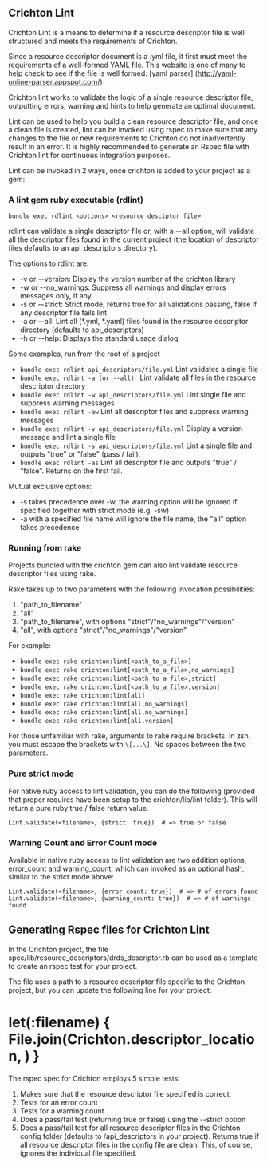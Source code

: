 ## Crichton Lint

Crichton Lint is a means to determine if a resource descriptor file is well structured and meets the 
requirements of Crichton.

Since a resource descriptor document is a .yml file, it first must meet the requirements of a
well-formed YAML file. This website is one of many to help check to see if the file is well
formed: [yaml parser] (http://yaml-online-parser.appspot.com/)

Crichton lint works to validate the logic of a single resource descriptor file, outputting errors, warning
and hints to help generate an optimal document.

Lint can be used to help you build a clean resource descriptor file, and once a clean file is created, lint can
be invoked using rspec to make sure that any changes to the file or new requirements to Crichton do not inadvertently
result in an error. It is highly recommended to generate an Rspec file with Crichton lint for continuous integration
purposes.

Lint can be invoked in 2 ways, once crichton is added to your project as a gem:

### A lint gem ruby executable  (rdlint)

`bundle exec rdlint <options> <resource desciptor file>`

rdlint can validate a single descriptor file or, with a --all option, will validate all the descriptor files
found in the current project (the location of descriptor files defaults to an api_descriptors directory).

The options to rdlint are:

* -v or --version: Display the version number of the crichton library
* -w or --no_warnings: Suppress all warnings and display errors messages only, if any
* -s or --strict: Strict mode, returns true for all validations passing, false if any descriptor file fails lint
* -a or --all: Lint all (*.yml, *.yaml) files found in the resource descriptor directory (defaults to api_descriptors)
* -h or --help: Displays the standard usage dialog

Some examples, run from the root of a project

* `bundle exec rdlint api_descriptors/file.yml`  Lint validates a single file
* `bundle exec rdlint -a (or --all) ` Lint validate all files in the resource descriptor directory
* `bundle exec rdlint -w api_descriptors/file.yml` Lint single file and suppress warning messages
* `bundle exec rdlint -aw` Lint all descriptor files and suppress warning messages
* `bundle exec rdlint -v api_descriptors/file.yml` Display a version message and lint a single file
* `bundle exec rdlint -s api_descriptors/file.yml` Lint a single file and outputs "true" or "false" (pass / fail).
* `bundle exec rdlint -as` Lint all descriptor file and outputs "true" / "false". Returns on the first fail.

Mutual exclusive options:
* -s takes precedence over -w, the warning option will be ignored if specified together with strict mode (e.g. -sw)
* -a with a specified file name will ignore the file name, the "all" option takes precedence

### Running from rake

Projects bundled with the crichton gem can also lint validate resource descriptor files using rake.

Rake takes up to two parameters with the following invocation possibilities:

1. "path_to_filename"
2. "all"
3. "path_to_filename", with options "strict"/"no_warnings"/"version"
4. "all", with options "strict"/"no_warnings"/"version"

For example:

* `bundle exec rake crichton:lint[<path_to_a_file>]`
* `bundle exec rake crichton:lint[<path_to_a_file>,no_warnings]`
* `bundle exec rake crichton:lint[<path_to_a_file>,strict]`
* `bundle exec rake crichton:lint[<path_to_a_file>,version]`
* `bundle exec rake crichton:lint[all]`
* `bundle exec rake crichton:lint[all,no_warnings]`
* `bundle exec rake crichton:lint[all,no_warnings]`
* `bundle exec rake crichton:lint[all,version]`

For those unfamiliar with rake, arguments to rake require brackets. In zsh, you must escape
the brackets with `\[...\]`. No spaces between the two parameters.

### Pure strict mode
For native ruby access to lint validation, you can do the following (provided that proper requires have been setup to
the crichton/lib/lint folder). This will return a pure ruby true / false return value.

`Lint.validate(<filename>, {strict: true})  # => true or false`

### Warning Count and Error Count mode

Available in native ruby access to lint validation are two addition options, error_count and warning_count, which can
invoked as an optional hash, similar to the strict mode above:

`Lint.validate(<filename>, {error_count: true})  # => # of errors found`
`Lint.validate(<filename>, {warning_count: true})  # => # of warnings found`

## Generating Rspec files for Crichton Lint

In the Crichton project, the file spec/lib/resource_descriptors/drds_descriptor.rb can be used as a template to
create an rspec test for your project.

The file uses a path to a resource descriptor file specific to the Crichton project, but you can update the
following line for your project:

  #   let(:filename) { File.join(Crichton.descriptor_location, <my descriptor file>) }

The rspec spec for Crichton employs 5 simple tests:

1. Makes sure that the resource descriptor file specified is correct.
2. Tests for an error count
3. Tests for a warning count
4. Does a pass/fail test (returning true or false) using the --strict option
5. Does a pass/fail test for all resource descriptor files in the Crichton config folder (defaults to /api_descriptors
in your project). Returns true if all resource descriptor files in the config file are clean. This, of course, ignores
the individual file specified.



